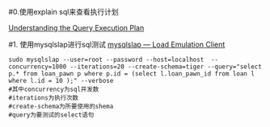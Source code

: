 #0.使用explain sql来查看执行计划

[Understanding the Query Execution Plan](https://dev.mysql.com/doc/refman/5.7/en/execution-plan-information.html)


#1. 使用mysqlslap进行sql测试
[mysqlslap — Load Emulation Client](https://dev.mysql.com/doc/refman/5.7/en/mysqlslap.html)

```
sudo mysqlslap --user=root --password --host=localhost  --concurrency=1000 --iterations=20 --create-schema=tiger --query="select p.* from loan_pawn p where p.id = (select l.loan_pawn_id from loan l where l.id = 10 );" --verbose
#其中concurrency为sql并发数
#iterations为执行次数
#create-schema为所要使用的shema
#query为要测试的select语句
```
